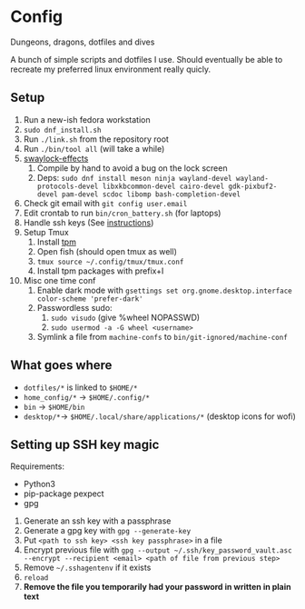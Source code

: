 # Config

Dungeons, dragons, dotfiles and dives

A bunch of simple scripts and dotfiles I use. Should eventually be able to recreate my preferred linux environment really quicly.

## Setup

1. Run a new-ish fedora workstation
2. `sudo dnf_install.sh`
3. Run `./link.sh` from the repository root
4. Run `./bin/tool all` (will take a while)
5. [swaylock-effects](https://github.com/jirutka/swaylock-effects)
   1. Compile by hand to avoid a bug on the lock screen
   2. Deps: `sudo dnf install meson ninja wayland-devel wayland-protocols-devel libxkbcommon-devel cairo-devel gdk-pixbuf2-devel pam-devel scdoc libomp bash-completion-devel`
6. Check git email with `git config user.email`
7. Edit crontab to run `bin/cron_battery.sh` (for laptops)
8. Handle ssh keys (See [instructions](#setting-up-ssh-key-magic))
9. Setup Tmux
   1. Install [tpm](https://github.com/tmux-plugins/tpm)
   2. Open fish (should open tmux as well)
   3. `tmux source ~/.config/tmux/tmux.conf`
   4. Install tpm packages with prefix+I
10. Misc one time conf
    1. Enable dark mode with `gsettings set org.gnome.desktop.interface color-scheme 'prefer-dark'`
    2. Passwordless sudo:
       1. `sudo visudo` (give %wheel NOPASSWD)
       2. `sudo usermod -a -G wheel <username>`
    3. Symlink a file from `machine-confs` to `bin/git-ignored/machine-conf`

## What goes where

- `dotfiles/*` is linked to `$HOME/*`
- `home_config/*` -> `$HOME/.config/*`
- `bin` -> `$HOME/bin`
- `desktop/*`-> `$HOME/.local/share/applications/*` (desktop icons for wofi)

## Setting up SSH key magic

Requirements:

- Python3
- pip-package pexpect
- gpg

1. Generate an ssh key with a passphrase
2. Generate a gpg key with `gpg --generate-key`
3. Put `<path to ssh key> <ssh key passphrase>` in a file
4. Encrypt previous file with `gpg --output ~/.ssh/key_password_vault.asc --encrypt --recipient <email> <path of file from previous step>`
5. Remove `~/.sshagentenv` if it exists
6. `reload`
7. **Remove the file you temporarily had your password in written in plain text**
